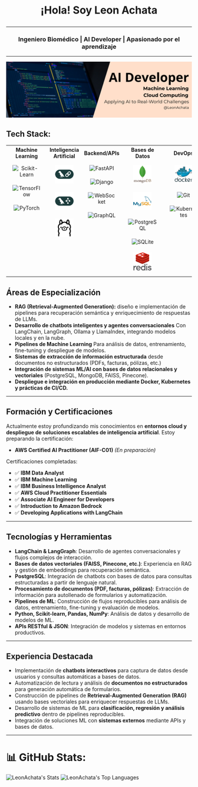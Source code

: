 # <p align="center">¡Hola! Soy Leon Achata </p>
---
### <p align="center"> Ingeniero Biomédico | AI Developer | Apasionado por el aprendizaje </p>

---
![Banner](banner/Banner%20Leon.png)

## Tech Stack:
<div align="center">
  <table align="center" width="100%" border="0">
    <tr>
      <th width="16.66%">Machine Learning</th>
      <th width="16.66%">Inteligencia Artificial</th>
      <th width="16.66%">Backend/APIs</th>
      <th width="16.66%">Bases de Datos</th>
      <th width="16.66%">DevOps</th>
      <th width="16.66%">Cloud</th>
    </tr>
    <tr>
      <td valign="top" align="center">
        <img style="margin: 10px" src="https://upload.wikimedia.org/wikipedia/commons/0/05/Scikit_learn_logo_small.svg" alt="Scikit-Learn" height="50" />
        <img style="margin: 10px" src="https://www.vectorlogo.zone/logos/tensorflow/tensorflow-icon.svg" alt="TensorFlow" height="50" />
        <img style="margin: 10px" src="https://www.vectorlogo.zone/logos/pytorch/pytorch-icon.svg" alt="PyTorch" height="50" />
      </td>
      <td valign="top" align="center">
        <img style="margin: 10px" src="https://raw.githubusercontent.com/lobehub/lobe-icons/refs/heads/master/packages/static-png/light/langchain-color.png" alt="LangChain" height="50" />
        <img style="margin: 10px" src="https://raw.githubusercontent.com/lobehub/lobe-icons/refs/heads/master/packages/static-png/light/langgraph-color.png" alt="LangGraph" height="50" />
        <img style="margin: 10px" src="https://raw.githubusercontent.com/lobehub/lobe-icons/refs/heads/master/packages/static-png/light/ollama.png" alt="Ollama" height="50" />
      </td>
      <td valign="top" align="center">
        <img style="margin: 10px" src="https://cdn.worldvectorlogo.com/logos/fastapi.svg" alt="FastAPI" height="50" />
        <img style="margin: 10px" src="https://cdn.worldvectorlogo.com/logos/django.svg" alt="Django" height="50" />
        <img style="margin: 10px" src="https://upload.wikimedia.org/wikipedia/commons/thumb/c/cd/WebSocket_colored_logo.svg/1200px-WebSocket_colored_logo.svg.png" alt="WebSocket" height="50" />
        <img style="margin: 10px" src="https://avatars.githubusercontent.com/u/12972006?s=280&v=4" alt="GraphQL" height="50" />
      </td>
      <td valign="top" align="center">
        <img style="margin: 10px" src="https://raw.githubusercontent.com/devicons/devicon/master/icons/mongodb/mongodb-original-wordmark.svg" alt="MongoDB" height="50" />
        <img style="margin: 10px" src="https://raw.githubusercontent.com/devicons/devicon/master/icons/mysql/mysql-original-wordmark.svg" alt="MySQL" height="50" />
        <img style="margin: 10px" src="https://www.vectorlogo.zone/logos/postgresql/postgresql-icon.svg" alt="PostgreSQL" height="50" />
        <img style="margin: 10px" src="https://www.vectorlogo.zone/logos/sqlite/sqlite-icon.svg" alt="SQLite" height="50" />
        <img style="margin: 10px" src="https://raw.githubusercontent.com/devicons/devicon/master/icons/redis/redis-original-wordmark.svg" alt="Redis" height="50" />
      </td>
      <td valign="top" align="center">
        <img style="margin: 10px" src="https://raw.githubusercontent.com/devicons/devicon/master/icons/docker/docker-original-wordmark.svg" alt="Docker" height="50" />
        <img style="margin: 10px" src="https://www.vectorlogo.zone/logos/git-scm/git-scm-icon.svg" alt="Git" height="50" />
        <img style="margin: 10px" src="https://www.vectorlogo.zone/logos/kubernetes/kubernetes-icon.svg" alt="Kubernetes" height="50" />
      </td>
      <td valign="top" align="center">
        <img style="margin: 10px" src="https://raw.githubusercontent.com/devicons/devicon/master/icons/amazonwebservices/amazonwebservices-original-wordmark.svg" alt="AWS" height="50" />
        <img style="margin: 10px" src="https://www.vectorlogo.zone/logos/microsoft_azure/microsoft_azure-icon.svg" alt="Azure" height="50" />
      </td>
    </tr>
  </table>
</div>

## Áreas de Especialización

- **RAG (Retrieval-Augmented Generation):** diseño e implementación de pipelines para recuperación semántica y enriquecimiento de respuestas de LLMs.
- **Desarrollo de chatbots inteligentes y agentes conversacionales** Con LangChain, LangGraph, Ollama y LlamaIndex, integrando modelos locales y en la nube.
- **Pipelines de Machine Learning** Para análisis de datos, entrenamiento, fine-tuning y despliegue de modelos.
- **Sistemas de extracción de información estructurada** desde documentos no estructurados (PDFs, facturas, pólizas, etc.)
- **Integración de sistemas ML/AI con bases de datos relacionales y vectoriales** (PostgreSQL, MongoDB, FAISS, Pinecone).
- **Despliegue e integración en producción mediante Docker, Kubernetes y prácticas de CI/CD.**
---

## Formación y Certificaciones

Actualmente estoy profundizando mis conocimientos en **entornos cloud y despliegue de soluciones escalables de inteligencia artificial**. Estoy preparando la certificación:

- **AWS Certified AI Practitioner (AIF-C01)** *(En preparación)*

Certificaciones completadas:

- ✅ **IBM Data Analyst**
- ✅ **IBM Machine Learning**
- ✅ **IBM Business Intelligence Analyst**
- ✅ **AWS Cloud Practitioner Essentials**
- ✅ **Associate AI Engineer for Developers**
- ✅ **Introduction to Amazon Bedrock**
- ✅ **Developing Applications with LangChain**
---

## Tecnologías y Herramientas

- **LangChain & LangGraph**: Desarrollo de agentes conversacionales y flujos complejos de interacción.
- **Bases de datos vectoriales (FAISS, Pinecone, etc.)**: Experiencia en RAG y gestión de embeddings para recuperación semántica.
- **PostgreSQL**: Integración de chatbots con bases de datos para consultas estructuradas a partir de lenguaje natural.
- **Procesamiento de documentos (PDF, facturas, pólizas)**: Extracción de información para autollenado de formularios y automatización.
- **Pipelines de ML**: Construcción de flujos reproducibles para análisis de datos, entrenamiento, fine-tuning y evaluación de modelos.
- **Python, Scikit-learn, Pandas, NumPy**: Análisis de datos y desarrollo de modelos de ML.
- **APIs RESTful & JSON**: Integración de modelos y sistemas en entornos productivos.

---

## Experiencia Destacada

- Implementación de **chatbots interactivos** para captura de datos desde usuarios y consultas automáticas a bases de datos.
- Automatización de lectura y análisis de **documentos no estructurados** para generación automática de formularios.
- Construcción de pipelines de **Retrieval-Augmented Generation (RAG)** usando bases vectoriales para enriquecer respuestas de LLMs.
- Desarrollo de sistemas de ML para **clasificación, regresión y análisis predictivo** dentro de pipelines reproducibles.
- Integración de soluciones ML con **sistemas externos** mediante APIs y bases de datos.

---

# 📊 GitHub Stats:
![LeonAchata's Stats](https://github-readme-stats.vercel.app/api?username=LeonAchata&theme=react&show_icons=true&hide_border=true&count_private=true)
![LeonAchata's Top Languages](https://github-readme-stats.vercel.app/api/top-langs/?username=LeonAchata&theme=react&show_icons=true&hide_border=true&layout=compact)
